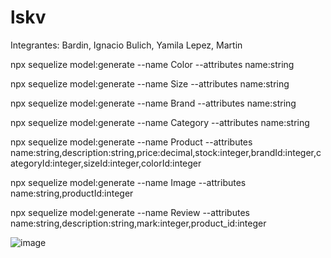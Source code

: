 # lskv

Integrantes:
Bardin, Ignacio
Bulich, Yamila
Lepez, Martin



npx sequelize model:generate --name Color --attributes name:string

npx sequelize model:generate --name Size --attributes name:string

npx sequelize model:generate --name Brand --attributes name:string

npx sequelize model:generate --name Category --attributes name:string



npx sequelize model:generate --name Product --attributes name:string,description:string,price:decimal,stock:integer,brandId:integer,categoryId:integer,sizeId:integer,colorId:integer

npx sequelize model:generate --name Image --attributes name:string,productId:integer

npx sequelize model:generate --name Review --attributes name:string,description:string,mark:integer,product_id:integer

![image](https://user-images.githubusercontent.com/81446679/143147468-7ae2228f-d152-4310-8dfb-07fcb28074b2.png)
